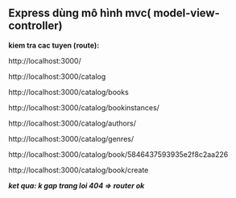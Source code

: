 ## Express dùng mô hình mvc( model-view-controller)

**kiem tra cac tuyen (route):**

http://localhost:3000/

http://localhost:3000/catalog

http://localhost:3000/catalog/books

http://localhost:3000/catalog/bookinstances/

http://localhost:3000/catalog/authors/

http://localhost:3000/catalog/genres/

http://localhost:3000/catalog/book/5846437593935e2f8c2aa226

http://localhost:3000/catalog/book/create

***ket qua: k gap trang loi 404 => router ok***